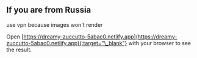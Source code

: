 ## If you are from Russia

use vpn because images won't render

Open [https://dreamy-zuccutto-5abac0.netlify.app](https://dreamy-zuccutto-5abac0.netlify.app){:target="\_blank"} with your browser to see the result.
